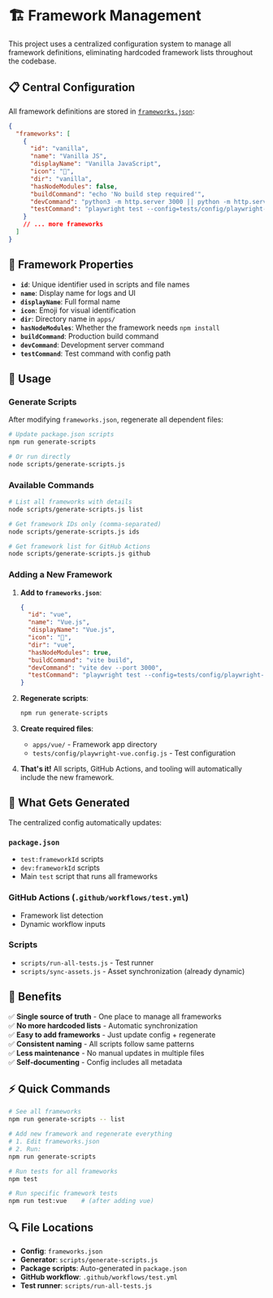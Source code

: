 # 🏗️ Framework Management

This project uses a centralized configuration system to manage all framework definitions, eliminating hardcoded framework lists throughout the codebase.

## 📋 Central Configuration

All framework definitions are stored in [`frameworks.json`](./frameworks.json):

```json
{
  "frameworks": [
    {
      "id": "vanilla",
      "name": "Vanilla JS",
      "displayName": "Vanilla JavaScript", 
      "icon": "🧪",
      "dir": "vanilla",
      "hasNodeModules": false,
      "buildCommand": "echo 'No build step required'",
      "devCommand": "python3 -m http.server 3000 || python -m http.server 3000",
      "testCommand": "playwright test --config=tests/config/playwright-vanilla.config.js"
    }
    // ... more frameworks
  ]
}
```

## 🔧 Framework Properties

- **`id`**: Unique identifier used in scripts and file names
- **`name`**: Display name for logs and UI
- **`displayName`**: Full formal name
- **`icon`**: Emoji for visual identification
- **`dir`**: Directory name in `apps/`
- **`hasNodeModules`**: Whether the framework needs `npm install`
- **`buildCommand`**: Production build command
- **`devCommand`**: Development server command  
- **`testCommand`**: Test command with config path

## 🚀 Usage

### Generate Scripts
After modifying `frameworks.json`, regenerate all dependent files:

```bash
# Update package.json scripts
npm run generate-scripts

# Or run directly
node scripts/generate-scripts.js
```

### Available Commands

```bash
# List all frameworks with details
node scripts/generate-scripts.js list

# Get framework IDs only (comma-separated)
node scripts/generate-scripts.js ids

# Get framework list for GitHub Actions
node scripts/generate-scripts.js github
```

### Adding a New Framework

1. **Add to `frameworks.json`**:
   ```json
   {
     "id": "vue",
     "name": "Vue.js",
     "displayName": "Vue.js",
     "icon": "💚",
     "dir": "vue",
     "hasNodeModules": true,
     "buildCommand": "vite build",
     "devCommand": "vite dev --port 3000",
     "testCommand": "playwright test --config=tests/config/playwright-vue.config.js"
   }
   ```

2. **Regenerate scripts**:
   ```bash
   npm run generate-scripts
   ```

3. **Create required files**:
   - `apps/vue/` - Framework app directory
   - `tests/config/playwright-vue.config.js` - Test configuration

4. **That's it!** All scripts, GitHub Actions, and tooling will automatically include the new framework.

## 📁 What Gets Generated

The centralized config automatically updates:

### `package.json`
- `test:frameworkId` scripts
- `dev:frameworkId` scripts  
- Main `test` script that runs all frameworks

### GitHub Actions (`.github/workflows/test.yml`)
- Framework list detection
- Dynamic workflow inputs

### Scripts
- `scripts/run-all-tests.js` - Test runner
- `scripts/sync-assets.js` - Asset synchronization (already dynamic)

## 🎯 Benefits

✅ **Single source of truth** - One place to manage all frameworks  
✅ **No more hardcoded lists** - Automatic synchronization  
✅ **Easy to add frameworks** - Just update config + regenerate  
✅ **Consistent naming** - All scripts follow same patterns  
✅ **Less maintenance** - No manual updates in multiple files  
✅ **Self-documenting** - Config includes all metadata  

## ⚡ Quick Commands

```bash
# See all frameworks
npm run generate-scripts -- list

# Add new framework and regenerate everything
# 1. Edit frameworks.json
# 2. Run:
npm run generate-scripts

# Run tests for all frameworks  
npm test

# Run specific framework tests
npm run test:vue    # (after adding vue)
```

## 🔍 File Locations

- **Config**: `frameworks.json`
- **Generator**: `scripts/generate-scripts.js` 
- **Package scripts**: Auto-generated in `package.json`
- **GitHub workflow**: `.github/workflows/test.yml`
- **Test runner**: `scripts/run-all-tests.js`